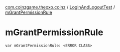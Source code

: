 [com.coinzgame.theoxo.coinz](../index.md) / [LoginAndLogoutTest](index.md) / [mGrantPermissionRule](.)

# mGrantPermissionRule

`var mGrantPermissionRule: <ERROR CLASS>`